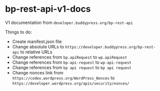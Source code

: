 # bp-rest-api-v1-docs
V1 documentation from `developer.buddypress.org/bp-rest-api`

Things to do:
* Create manifest.json file
* Change absolute URLs to `https://developer.buddypress.org/bp-rest-api` to relative URLs
* Change references from `bp.apiRequest` to `wp.apiRequest`
* Change references from `bp-api-request` to `wp-api-request`
* Change references from `bp api request` to `bp api request`
* Change nonces link from `https://codex.wordpress.org/WordPress_Nonces` to `https://developer.wordpress.org/apis/security/nonces/`
